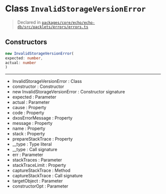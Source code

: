 # Class `InvalidStorageVersionError`
> Declared in [`packages/core/echo/echo-db/src/packlets/errors/errors.ts`](https://github.com/dxos/protocols/blob/main/packages/core/echo/echo-db/src/packlets/errors/errors.ts#L23)

## Constructors
```ts
new InvalidStorageVersionError(
expected: number,
actual: number
)
```

---
- InvalidStorageVersionError : Class
- constructor : Constructor
- new InvalidStorageVersionError : Constructor signature
- expected : Parameter
- actual : Parameter
- cause : Property
- code : Property
- dxosErrorMessage : Property
- message : Property
- name : Property
- stack : Property
- prepareStackTrace : Property
- __type : Type literal
- __type : Call signature
- err : Parameter
- stackTraces : Parameter
- stackTraceLimit : Property
- captureStackTrace : Method
- captureStackTrace : Call signature
- targetObject : Parameter
- constructorOpt : Parameter
